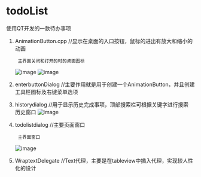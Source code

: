 # todoList
使用QT开发的一款待办事项

1. AnimationButton.cpp //显示在桌面的入口按钮，鼠标的进出有放大和缩小的动画
  
        主界面关闭和打开的时的桌面图标

      ![image](https://user-images.githubusercontent.com/51113677/184663243-c55d8a87-c7e6-4c05-8443-ffb79c1f6a68.png)
      ![image](https://user-images.githubusercontent.com/51113677/184663312-ea56a491-21da-4fcc-8782-d34dc6703e72.png)


2. enterbuttonDialog //主要作用就是用于创建一个AnimationButton，并且创建工具栏图标及右键菜单选项

3. historydialog //用于显示历史完成事项，顶部搜索栏可根据关键字进行搜索
        历史窗口
      ![image](https://user-images.githubusercontent.com/51113677/184663928-761b9aab-f9ec-4740-bfbf-1b25722b219d.png)


4. todolistdialog //主要页面窗口

        主界面窗口
      ![image](https://user-images.githubusercontent.com/51113677/184663605-7c1f1155-f047-4ec7-9892-79975ed44ac0.png)


5. WraptextDelegate //Text代理，主要是在tableview中插入代理，实现较人性化的设计
